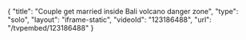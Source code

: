 {
    "title": "Couple get married inside Bali volcano danger zone",
    "type": "solo",
    "layout": "iframe-static",
    "videoId": "123186488",
    "url": "\/tvpembed\/123186488"
}